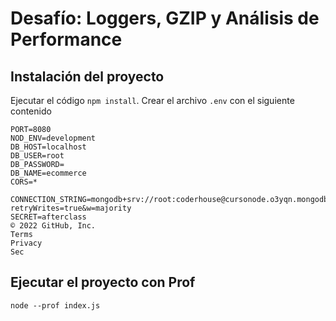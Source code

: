 # Desafío: Loggers, GZIP y Análisis de Performance

## Instalación del proyecto

Ejecutar el código ```npm install```.
Crear el archivo ```.env``` con el siguiente contenido
~~~
PORT=8080
NOD_ENV=development
DB_HOST=localhost
DB_USER=root
DB_PASSWORD=
DB_NAME=ecommerce
CORS=*

CONNECTION_STRING=mongodb+srv://root:coderhouse@cursonode.o3yqn.mongodb.net/proyecto?retryWrites=true&w=majority
SECRET=afterclass
© 2022 GitHub, Inc.
Terms
Privacy
Sec
~~~

## Ejecutar el proyecto con Prof
~~~
node --prof index.js
~~~
